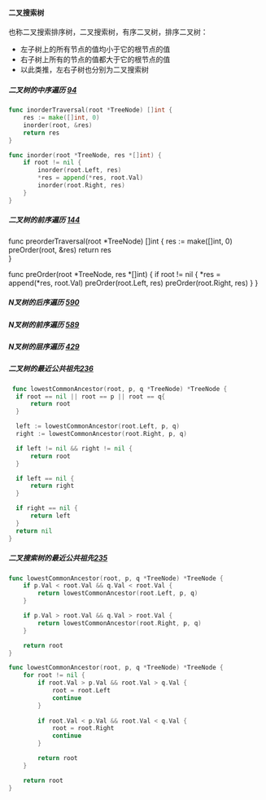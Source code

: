 #### 二叉搜索树
也称二叉搜索排序树，二叉搜索树，有序二叉树，排序二叉树：
- 左子树上的所有节点的值均小于它的根节点的值
- 右子树上所有的节点的值都大于它的根节点的值
- 以此类推，左右子树也分别为二叉搜索树

##### 二叉树的中序遍历 [94](https://leetcode-cn.com/problems/binary-tree-inorder-traversal/)
```go
func inorderTraversal(root *TreeNode) []int {
    res := make([]int, 0)
    inorder(root, &res)
    return res
}

func inorder(root *TreeNode, res *[]int) {
    if root != nil {
        inorder(root.Left, res)
        *res = append(*res, root.Val)
        inorder(root.Right, res)
    }
}
```
##### 二叉树的前序遍历 [144](https://leetcode-cn.com/problems/binary-tree-preorder-traversal/)
func preorderTraversal(root *TreeNode) []int {
    res := make([]int, 0)
    preOrder(root, &res)
    return res    
}

func preOrder(root *TreeNode, res *[]int) {
    if root != nil {
        *res = append(*res, root.Val)
        preOrder(root.Left, res)
        preOrder(root.Right, res)
    }
}

##### N叉树的后序遍历 [590](https://leetcode-cn.com/problems/n-ary-tree-postorder-traversal/)

##### N叉树的前序遍历 [589](https://leetcode-cn.com/problems/n-ary-tree-preorder-traversal/)

##### N叉树的层序遍历 [429](https://leetcode-cn.com/problems/n-ary-tree-level-order-traversal/)

##### 二叉树的最近公共祖先[236](https://leetcode-cn.com/problems/lowest-common-ancestor-of-a-binary-tree/)

```go
 func lowestCommonAncestor(root, p, q *TreeNode) *TreeNode {
  if root == nil || root == p || root == q{
      return root
  }

  left := lowestCommonAncestor(root.Left, p, q)
  right := lowestCommonAncestor(root.Right, p, q)

  if left != nil && right != nil {
      return root
  }

  if left == nil {
      return right
  }

  if right == nil {
      return left
  }
  return nil
}
```

##### 二叉搜索树的最近公共祖先[235](https://leetcode-cn.com/problems/lowest-common-ancestor-of-a-binary-search-tree)
```go
func lowestCommonAncestor(root, p, q *TreeNode) *TreeNode {
    if p.Val < root.Val && q.Val < root.Val {
        return lowestCommonAncestor(root.Left, p, q)
    }

    if p.Val > root.Val && q.Val > root.Val {
        return lowestCommonAncestor(root.Right, p, q)
    }     

    return root
}
```

```go
func lowestCommonAncestor(root, p, q *TreeNode) *TreeNode {
    for root != nil {
        if root.Val > p.Val && root.Val > q.Val {
            root = root.Left
            continue
        }
        
        if root.Val < p.Val && root.Val < q.Val {
            root = root.Right
            continue
        }

        return root
    }

    return root
}
```